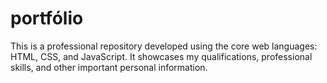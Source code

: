 # portfólio
This is a professional repository developed using the core web languages: HTML, CSS, and JavaScript. It showcases my qualifications, professional skills, and other important personal information.
